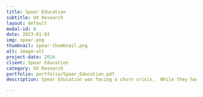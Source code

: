 ```yaml
---
title: Spear Education
subtitle: UX Research
layout: default
modal-id: 6
date: 2023-01-03
img: spear.png
thumbnail: spear-thumbnail.png
alt: image-alt
project-date: 2016
client: Spear Education
category: UX Research
portfolio: portfolio/Spear_Education.pdf
description: Spear Education was facing a churn crisis.  While they had captured a good deal of the market, their subscription retention rate was ~40%.  My job as market analyst was to discover why and propose solutions.

---
```

